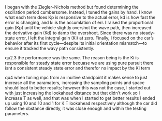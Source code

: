 I began with the Ziegler–Nichols method but found determining the oscillation period cumbersome. Instead, I tuned the gains by hand. I know what each term does Kp is responsive to the actual error, kd is how fast the error is changing, and ki is the accumlation of err. I raised the proportional gain (Kp) until the vehicle slightly overshot the wave path, then increased the derivative gain (Kd) to damp the overshoot. Since there was no steady-state error, I left the integral gain (Ki) at zero. Finally, I focused on the car’s behavior after its first cycle—despite its initial orientation mismatch—to ensure it tracked the wavy path consistently.

qu2.3
the performance was the same. The reason being is the Ki is responsible for steady state error becuase we are using pure pursuit there isnt a consistent
steady state error and therefor no impact by the Ki term

qu4
when tuning mpc from an inuitive standpoint it makes sense to just increase all the paramaters, increasing the sampling points and space should lead to better 
results; however this was not the case, I started out with just increasing the lookahead distance but that didn't work so I increase T as well, and that was when I started to get better results I ended up using 10 and 10 and 1 for K T lookahead respectively although the car did follow the obstance directly, it was close enough and within the testing parameters.